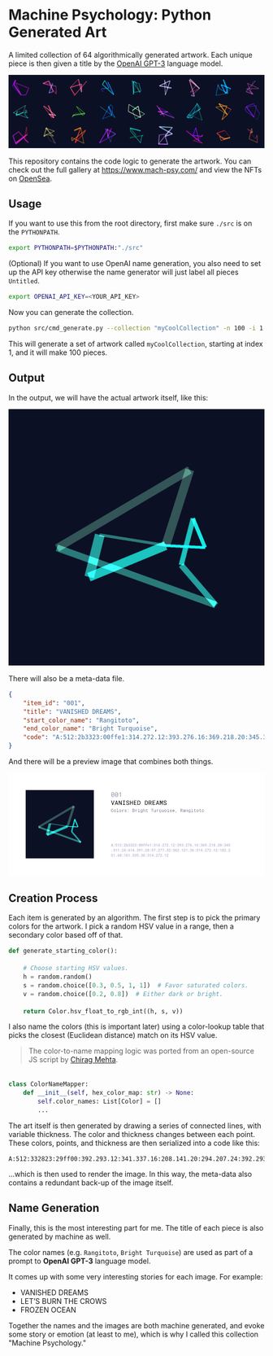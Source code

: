 # Machine Psychology: Python Generated Art

A limited collection of 64 algorithmically generated artwork. Each unique piece is then given a title by the [OpenAI GPT-3](https://openai.com/) language model.

![header_art](images/mp_banner.png)

This repository contains the code logic to generate the artwork. You can check out the full gallery at https://www.mach-psy.com/ and view the NFTs on [OpenSea](https://opensea.io/collection/mach-psy).

## Usage

If you want to use this from the root directory, first make sure `./src` is on the `PYTHONPATH`.

```bash
export PYTHONPATH=$PYTHONPATH:"./src"  
```

(Optional) If you want to use OpenAI name generation, you also need to set up the API key otherwise the name generator will just label all pieces `Untitled`.

```bash
export OPENAI_API_KEY=<YOUR_API_KEY>
```

Now you can generate the collection.

```bash
python src/cmd_generate.py --collection "myCoolCollection" -n 100 -i 1
```

This will generate a set of artwork called `myCoolCollection`, starting at index 1, and it will make 100 pieces.

## Output

In the output, we will have the actual artwork itself, like this:

![art](images/alpha_001.png)

There will also be a meta-data file.

```json
{
    "item_id": "001",
    "title": "VANISHED DREAMS",
    "start_color_name": "Rangitoto",
    "end_color_name": "Bright Turquoise",
    "code": "A:512:2b3323:00ffe1:314.272.12:393.276.16:369.218.20:345.311.24:414.391.28:97.277.32:362.121.36:314.272.12:182.251.40:161.335.36:314.272.12"
}
```

And there will be a preview image that combines both things.

![preview_art](images/alpha_001_preview.png)

## Creation Process

Each item is generated by an algorithm. The first step is to pick the primary colors for the artwork. 
I pick a random HSV value in a range, then a secondary color based off of that.

```python
def generate_starting_color():

    # Choose starting HSV values.
    h = random.random()
    s = random.choice([0.3, 0.5, 1, 1])  # Favor saturated colors.
    v = random.choice([0.2, 0.8])  # Either dark or bright.

    return Color.hsv_float_to_rgb_int((h, s, v))
```

I also name the colors (this is important later) using a color-lookup table that picks the closest (Euclidean distance) match on its HSV value. 

> The color-to-name mapping logic was ported from an open-source JS script by [Chirag Mehta](https://chir.ag/projects/name-that-color/#6195ED).

```python

class ColorNameMapper:
    def __init__(self, hex_color_map: str) -> None:
        self.color_names: List[Color] = []
        ...
```

The art itself is then generated by drawing a series of connected lines, with variable thickness. The color and thickness changes between each point. These colors, points, and thickness are then serialized into a code like this:

```
A:512:332823:29ff00:392.293.12:341.337.16:208.141.20:294.207.24:392.293.12:196.286.28:119.371.32:139.350.36:137.330.40:392.293.12
```

...which is then used to render the image. In this way, the meta-data also contains a redundant back-up of the image itself.

## Name Generation

Finally, this is the most interesting part for me. The title of each piece is also generated by machine as well.

The color names (e.g. `Rangitoto`, `Bright Turquoise`) are used as part of a prompt to **OpenAI GPT-3** language model.

It comes up with some very interesting stories for each image. For example:

* VANISHED DREAMS
* LET’S BURN THE CROWS
* FROZEN OCEAN

Together the names and the images are both machine generated, and evoke some story or emotion (at least to me), which is why I called this collection "Machine Psychology."